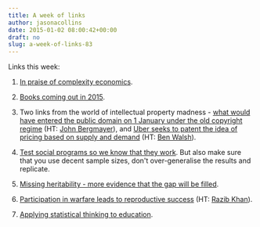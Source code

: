 ```yaml
---
title: A week of links
author: jasonacollins
date: 2015-01-02 08:00:42+00:00
draft: no
slug: a-week-of-links-83
---
```


Links this week:

  1. [In praise of complexity economics](http://stumblingandmumbling.typepad.com/stumbling_and_mumbling/2014/12/in-praise-of-complexity-economics.html).

	
  2. [Books coming out in 2015](http://www.enlightenmenteconomics.com/blog/index.php/2014/12/books-to-look-forward-to-in-2015/?utm_source=rss&utm_medium=rss&utm_campaign=books-to-look-forward-to-in-2015).

	
  3. Two links from the world of intellectual property madness - [what would have entered the public domain on 1 January under the old copyright regime](http://web.law.duke.edu/cspd/publicdomainday/2015/pre-1976) (HT: [John Bergmayer](https://twitter.com/bergmayer)), and [Uber seeks to patent the idea of pricing based on supply and demand](http://thetrendythings.com/read/16692) (HT: [Ben Walsh](https://twitter.com/BenDWalsh)).

	
  4. [Test social programs so we know that they work](http://www.nytimes.com/2015/01/01/opinion/social-programs-that-work.html?smid=tw-share&_r=0). But also make sure that you use decent sample sizes, don't over-generalise the results and replicate.

	
  5. [Missing heritability - more evidence that the gap will be filled](http://infoproc.blogspot.com.au/2014/12/measuring-missing-heritability.html).

	
  6. [Participation in warfare leads to reproductive success](http://www.pnas.org/content/early/2014/12/25/1412287112) (HT: [Razib Khan](https://twitter.com/razibkhan)).

	
  7. [Applying statistical thinking to education](http://andrewgelman.com/2015/01/01/think-2015-can-principles-statistical-quality-control-applied-statistics-education/).


